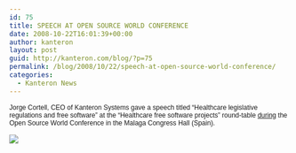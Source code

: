 ```yaml
---
id: 75
title: SPEECH AT OPEN SOURCE WORLD CONFERENCE
date: 2008-10-22T16:01:39+00:00
author: kanteron
layout: post
guid: http://kanteron.com/blog/?p=75
permalink: /blog/2008/10/22/speech-at-open-source-world-conference/
categories:
  - Kanteron News
---
```

<p style="font: normal normal normal 12px/normal Helvetica;margin: 0px">
  Jorge Cortell, CEO of Kanteron Systems gave a speech titled “Healthcare legislative regulations and free software” at the “Healthcare free software projects” round-table <a href="http://malaga06.opensourceworldconference.com/es/modules/news/article.php?storyid=688">during</a> the Open Source World Conference in the Malaga Congress Hall (Spain).
</p>

<span style="font-family: Times, 'Times New Roman', Times, serif;font-size: medium;line-height: normal" class="Apple-style-span"><img src="http://www.opensourceworldconference.com/banner_naranja.gif" /></span>